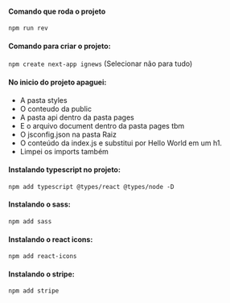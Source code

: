 #### Comando que roda o projeto
```npm run rev```

#### Comando para criar o projeto:
```npm create next-app ignews```
(Selecionar não para tudo)

#### No inicio do projeto apaguei:
- A pasta styles
- O conteudo da public
- A pasta api dentro da pasta pages
- E o arquivo document dentro da pasta pages tbm
- O jsconfig.json na pasta Raiz
- O conteúdo da index.js e substitui por Hello World em um h1.
- Limpei os imports também

#### Instalando typescript no projeto:
```npm add typescript @types/react @types/node -D```

#### Instalando o sass:
```npm add sass```

#### Instalando o react icons:
```npm add react-icons```

#### Instalando o stripe:
```npm add stripe```
